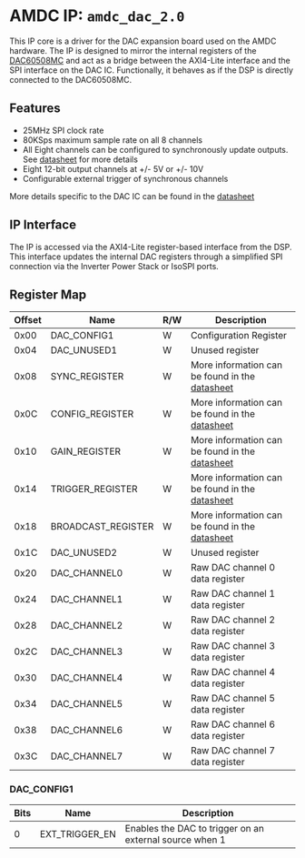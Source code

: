 # AMDC IP: `amdc_dac_2.0`

This IP core is a driver for the DAC expansion board used on the AMDC hardware. The IP is designed to mirror the internal registers of the [DAC60508MC](https://github.com/Severson-Group/AMDC-Hardware/blob/develop/Accessories/ExpansionBoard_DAC/REV20200720B/datasheets/dac60508.pdf) and act as a bridge between the AXI4-Lite interface and the SPI interface on the DAC IC. Functionally, it behaves as if the DSP is directly connected to the DAC60508MC.

## Features

- 25MHz SPI clock rate
- 80KSps maximum sample rate on all 8 channels
- All Eight channels can be configured to synchronously update outputs. See [datasheet](https://github.com/Severson-Group/AMDC-Hardware/blob/develop/Accessories/ExpansionBoard_DAC/REV20200720B/datasheets/dac60508.pdf) for more details
- Eight 12-bit output channels at +/- 5V or +/- 10V
- Configurable external trigger of synchronous channels

More details specific to the DAC IC can be found in the [datasheet](https://github.com/Severson-Group/AMDC-Hardware/blob/develop/Accessories/ExpansionBoard_DAC/REV20200720B/datasheets/dac60508.pdf)
    
## IP Interface

The IP is accessed via the AXI4-Lite register-based interface from the DSP. This interface updates the internal DAC registers through a simplified SPI connection via the Inverter Power Stack or IsoSPI ports.

## Register Map

| Offset | Name | R/W | Description |
| -- | -- | -- | -- |
| 0x00 | DAC_CONFIG1 | W | Configuration Register |
| 0x04 | DAC_UNUSED1 | W | Unused register |
| 0x08 | SYNC_REGISTER | W | More information can be found in the [datasheet](https://github.com/Severson-Group/AMDC-Hardware/blob/develop/Accessories/ExpansionBoard_DAC/REV20200720B/datasheets/dac60508.pdf) |
| 0x0C | CONFIG_REGISTER | W | More information can be found in the [datasheet](https://github.com/Severson-Group/AMDC-Hardware/blob/develop/Accessories/ExpansionBoard_DAC/REV20200720B/datasheets/dac60508.pdf) |
| 0x10 | GAIN_REGISTER | W | More information can be found in the [datasheet](https://github.com/Severson-Group/AMDC-Hardware/blob/develop/Accessories/ExpansionBoard_DAC/REV20200720B/datasheets/dac60508.pdf) |
| 0x14 | TRIGGER_REGISTER | W | More information can be found in the [datasheet](https://github.com/Severson-Group/AMDC-Hardware/blob/develop/Accessories/ExpansionBoard_DAC/REV20200720B/datasheets/dac60508.pdf) |
| 0x18 | BROADCAST_REGISTER | W | More information can be found in the [datasheet](https://github.com/Severson-Group/AMDC-Hardware/blob/develop/Accessories/ExpansionBoard_DAC/REV20200720B/datasheets/dac60508.pdf) |
| 0x1C | DAC_UNUSED2 | W | Unused register |
| 0x20 | DAC_CHANNEL0 | W | Raw DAC channel 0 data register |
| 0x24 | DAC_CHANNEL1 | W | Raw DAC channel 1 data register |
| 0x28 | DAC_CHANNEL2 | W | Raw DAC channel 2 data register |
| 0x2C | DAC_CHANNEL3 | W | Raw DAC channel 3 data register |
| 0x30 | DAC_CHANNEL4 | W | Raw DAC channel 4 data register |
| 0x34 | DAC_CHANNEL5 | W | Raw DAC channel 5 data register |
| 0x38 | DAC_CHANNEL6 | W | Raw DAC channel 6 data register |
| 0x3C | DAC_CHANNEL7 | W | Raw DAC channel 7 data register |

### DAC_CONFIG1
| Bits | Name | Description |
| -- | -- | -- |
| 0 | EXT_TRIGGER_EN | Enables the DAC to trigger on an external source when 1 |


